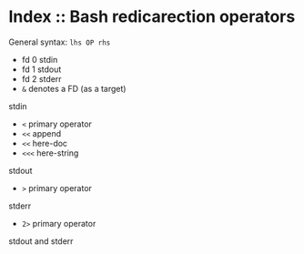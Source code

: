 # Index :: Bash redicarection operators

General syntax: `lhs OP rhs`

- fd 0 stdin
- fd 1 stdout
- fd 2 stderr
- `&` denotes a FD (as a target)

stdin
- `<` primary operator
- `<<` append
- `<<` here-doc
- `<<<` here-string

stdout
- `>` primary operator

stderr
- `2>` primary operator

stdout and stderr
